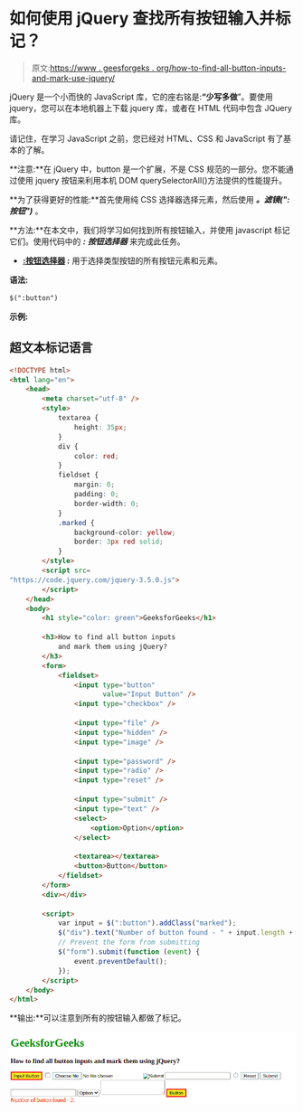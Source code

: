 # 如何使用 jQuery 查找所有按钮输入并标记？

> 原文:[https://www . geesforgeks . org/how-to-find-all-button-inputs-and-mark-use-jquery/](https://www.geeksforgeeks.org/how-to-find-all-button-inputs-and-mark-them-using-jquery/)

jQuery 是一个小而快的 JavaScript 库，它的座右铭是:**“少写多做**”。要使用 jquery，您可以在本地机器上下载 jquery 库，或者在 HTML 代码中包含 JQuery 库。

请记住，在学习 JavaScript 之前，您已经对 HTML、CSS 和 JavaScript 有了基本的了解。

**注意:**在 jQuery 中，button 是一个扩展，不是 CSS 规范的一部分。您不能通过使用 jquery 按钮来利用本机 DOM querySelectorAll()方法提供的性能提升。

**为了获得更好的性能:**首先使用纯 CSS 选择器选择元素，然后使用 ***。滤镜(":按钮")*** 。

**方法:**在本文中，我们将学习如何找到所有按钮输入，并使用 javascript 标记它们。使用代码中的 ***:*** ***按钮选择器*** 来完成此任务。

*   **[:按钮选择器](https://www.geeksforgeeks.org/jquery-button-selector/) :** 用于选择类型按钮的所有按钮元素和元素。

**语法:**

```html
$(":button")
```

**示例:**

## 超文本标记语言

```html
<!DOCTYPE html>
<html lang="en">
    <head>
        <meta charset="utf-8" />
        <style>
            textarea {
                height: 35px;
            }
            div {
                color: red;
            }
            fieldset {
                margin: 0;
                padding: 0;
                border-width: 0;
            }
            .marked {
                background-color: yellow;
                border: 3px red solid;
            }
        </style>
        <script src=
"https://code.jquery.com/jquery-3.5.0.js">
        </script>
    </head>
    <body>
        <h1 style="color: green">GeeksforGeeks</h1>

        <h3>How to find all button inputs 
            and mark them using jQuery?
        </h3>
        <form>
            <fieldset>
                <input type="button" 
                       value="Input Button" />
                <input type="checkbox" />

                <input type="file" />
                <input type="hidden" />
                <input type="image" />

                <input type="password" />
                <input type="radio" />
                <input type="reset" />

                <input type="submit" />
                <input type="text" />
                <select>
                    <option>Option</option>
                </select>

                <textarea></textarea>
                <button>Button</button>
            </fieldset>
        </form>
        <div></div>

        <script>
            var input = $(":button").addClass("marked");
            $("div").text("Number of button found - " + input.length + ".");
            // Prevent the form from submitting
            $("form").submit(function (event) {
                event.preventDefault();
            });
        </script>
    </body>
</html>
```

**输出:**可以注意到所有的按钮输入都做了标记。

![](img/06b47a08514cd8e7496efe5b54824317.png)